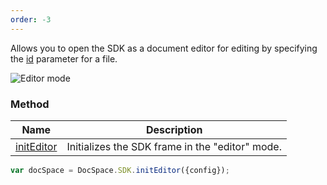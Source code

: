 ```yaml
---
order: -3
---
```


Allows you to open the SDK as a document editor for editing by specifying the [id](../../Config/index.md#id) parameter for a file.

![Editor mode](/assets/images/docspace/editor-mode.png)

### Method

| Name                                            | Description                                     |
| ----------------------------------------------- | ----------------------------------------------- |
| [initEditor](../../Methods/index.md#initeditor) | Initializes the SDK frame in the "editor" mode. |

``` javascript
var docSpace = DocSpace.SDK.initEditor({config});
```
